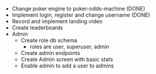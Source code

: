 - Change poker engine to poker-odds-machine (DONE)
- Implement login, register and change username (DONE)
- Record and implement landing video
- Create leaderboards
- Admin
    - Create role db schema
        - roles are user, superuser, admin
    - Create admin endpoints
    - Create Admin screen with basic stats
    - Enable admin to add a user to admins